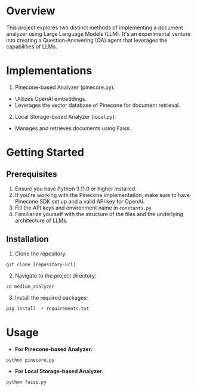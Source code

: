 # Overview
This project explores two distinct methods of implementing a document analyzer using Large Language Models (LLM). It's an experimental venture into creating a Question-Answering (QA) agent that leverages the capabilities of LLMs.

# Implementations
1. Pinecone-based Analyzer (pinecore.py):
* Utilizes OpenAI embeddings.
* Leverages the vector database of Pinecone for document retrieval.
2. Local Storage-based Analyzer (local.py):
* Manages and retrieves documents using Faiss.

# Getting Started
## Prerequisites
1. Ensure you have Python 3.11.0 or higher installed.
2. If you're working with the Pinecone implementation, make sure to have Pinecone SDK set up and a valid API key for OpenAI.
3. Fill the API keys and environment name in `constants.py`
4. Familiarize yourself with the structure of the files and the underlying architecture of LLMs.

## Installation
1. Clone the repository:
```
git clone [repository-url]
```

2. Navigate to the project directory:
```
cd medium_analyzer
```

3. Install the required packages:
```python
pip install -r requirements.txt
```

# Usage
* __For Pinecone-based Analyzer:__
```
python pinecore.py
```
* __For Local Storage-based Analyzer:__
```
python faiss.py
```